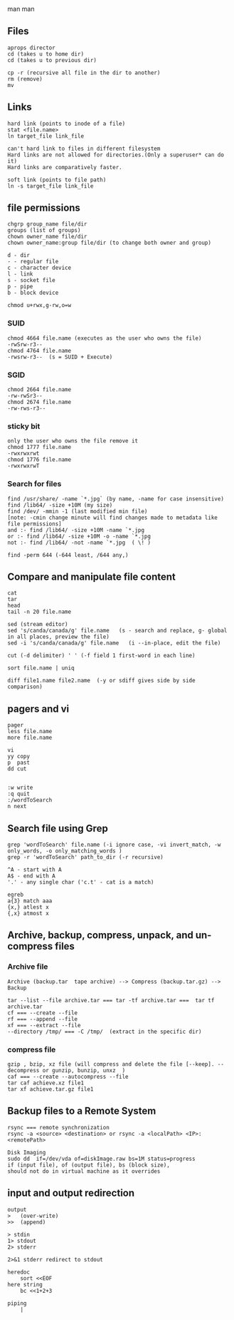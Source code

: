 man man

## Files
    aprops director
    cd (takes u to home dir)
    cd (takes u to previous dir)

    cp -r (recursive all file in the dir to another)
    rm (remove)
    mv


## Links
    hard link (points to inode of a file)
    stat <file.name>
    ln target_file link_file

    can't hard link to files in different filesystem
    Hard links are not allowed for directories.(Only a superuser* can do it)
    Hard links are comparatively faster.

    soft link (points to file path)
    ln -s target_file link_file

## file permissions
    chgrp group_name file/dir
    groups (list of groups)
    chown owner_name file/dir
    chown owner_name:group file/dir (to change both owner and group)

    d - dir
    - - regular file
    c - character device
    l - link
    s - socket file
    p - pipe
    b - block device

    chmod u+rwx,g-rw,o=w

### SUID
    chmod 4664 file.name (executes as the user who owns the file)
    -rwSrw-r3--
    chmod 4764 file.name
    -rwsrw-r3--  (s = SUID + Execute)

### SGID
    chmod 2664 file.name
    -rw-rwSr3--
    chmod 2674 file.name
    -rw-rws-r3--
### sticky bit
    only the user who owns the file remove it
    chmod 1777 file.name
    -rwxrwxrwt
    chmod 1776 file.name
    -rwxrwxrwT

### Search for files
    find /usr/share/ -name `*.jpg` (by name, -name for case insensitive)
    find /lib64/ -size +10M (my size)
    find /dev/ -mmin -1 (last modified min file)
    [note: -cmin change minute will find changes made to metadata like file permissions]
    and :- find /lib64/ -size +10M -name `*.jpg
    or :- find /lib64/ -size +10M -o -name `*.jpg
    not :- find /lib64/ -not -name `*.jpg  ( \! )

    find -perm 644 (-644 least, /644 any,)

## Compare and manipulate file content

    cat
    tar
    head
    tail -n 20 file.name

    sed (stream editor)
    sed 's/canda/canada/g' file.name   (s - search and replace, g- global in all places, preview the file)
    sed -i 's/canda/canada/g' file.name   (i --in-place, edit the file)

    cut (-d delimiter) ' ' (-f field 1 first-word in each line) 

    sort file.name | uniq

    diff file1.name file2.name  (-y or sdiff gives side by side comparison)

## pagers and vi
    pager
    less file.name
    more file.name 

    vi
    yy copy
    p  past
    dd cut
    

    :w write
    :q quit
    :/wordToSearch
    n next

## Search file using Grep

    grep 'wordToSearch' file.name (-i ignore case, -vi invert_match, -w only_words, -o only_matching_words )
    grep -r 'wordToSearch' path_to_dir (-r recursive)

    ^A - start with A
    A$ - end with A
    '.' - any single char ('c.t' - cat is a match)

    egreb
    a{3} match aaa
    {x,} atlest x
    {,x} atmost x
    

## Archive, backup, compress, unpack, and un-compress files
### Archive file

    Archive (backup.tar  tape archive) --> Compress (backup.tar.gz) --> Backup

    tar --list --file archive.tar === tar -tf archive.tar ===  tar tf archive.tar
    cf === --create --file
    rf === --append --file
    xf === --extract --file
    --directory /tmp/ === -C /tmp/  (extract in the specific dir)
### compress file

    gzip , bzip, xz file (will compress and delete the file [--keep]. --decompress or gunzip, bunzip, unxz  )
    caf === --create --autocompress --file
    tar caf achieve.xz file1
    tar xf achieve.tar.gz file1

## Backup files to a Remote System
    rsync === remote synchronization
    rsync -a <source> <destination> or rsync -a <localPath> <IP>:<remotePath> 

    Disk Imaging 
    sudo dd  if=/dev/vda of=diskImage.raw bs=1M status=progress
    if (input file), of (output file), bs (block size), 
    should not do in virtual machine as it overrides 
    
## input and output redirection
    output
    >   (over-write)
    >>  (append)

    > stdin
    1> stdout
    2> stderr

    2>&1 stderr redirect to stdout

    heredoc
        sort <<EOF
    here string
        bc <<1+2+3

    piping
        |

